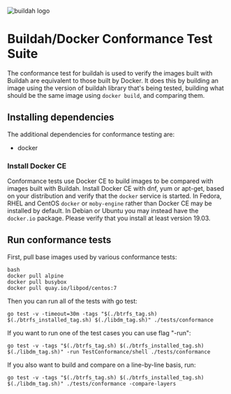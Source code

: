 ![buildah logo](https://cdn.rawgit.com/containers/buildah/main/logos/buildah-logo_large.png)

# Buildah/Docker Conformance Test Suite

The conformance test for buildah is used to verify the images built with Buildah are equivalent to those built by Docker.  It does this by building an image using the version of buildah library that's being tested, building what should be the same image using `docker build`, and comparing them.

## Installing dependencies

The additional dependencies for conformance testing are:
  * docker

### Install Docker CE

Conformance tests use Docker CE to build images to be compared with images built with Buildah.  Install Docker CE with dnf, yum or apt-get, based on your distribution and verify that the `docker` service is started.  In Fedora, RHEL and CentOS `docker` or `moby-engine` rather than Docker CE may be installed by default.  In Debian or Ubuntu you may instead have the `docker.io` package.  Please verify that you install at least version 19.03.

## Run conformance tests

First, pull base images used by various conformance tests:
```
bash
docker pull alpine
docker pull busybox
docker pull quay.io/libpod/centos:7
```

Then you can run all of the tests with go test:

```
go test -v -timeout=30m -tags "$(./btrfs_tag.sh) $(./btrfs_installed_tag.sh) $(./libdm_tag.sh)" ./tests/conformance
```

If you want to run one of the test cases you can use flag "-run":
```
go test -v -tags "$(./btrfs_tag.sh) $(./btrfs_installed_tag.sh) $(./libdm_tag.sh)" -run TestConformance/shell ./tests/conformance
```

If you also want to build and compare on a line-by-line basis, run:
```
go test -v -tags "$(./btrfs_tag.sh) $(./btrfs_installed_tag.sh) $(./libdm_tag.sh)" ./tests/conformance -compare-layers
```
